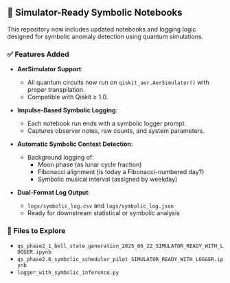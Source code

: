 ## 🧠 Simulator-Ready Symbolic Notebooks

This repository now includes updated notebooks and logging logic designed for symbolic anomaly detection using quantum simulations.

### ✅ Features Added
- **AerSimulator Support**:
  - All quantum circuits now run on `qiskit_aer.AerSimulator()` with proper transpilation.
  - Compatible with Qiskit ≥ 1.0.

- **Impulse-Based Symbolic Logging**:
  - Each notebook run ends with a symbolic logger prompt.
  - Captures observer notes, raw counts, and system parameters.

- **Automatic Symbolic Context Detection**:
  - Background logging of:
    - Moon phase (as lunar cycle fraction)
    - Fibonacci alignment (is today a Fibonacci-numbered day?)
    - Symbolic musical interval (assigned by weekday)

- **Dual-Format Log Output**:
  - `logs/symbolic_log.csv` and `logs/symbolic_log.json`
  - Ready for downstream statistical or symbolic analysis

### 📄 Files to Explore
- `qs_phase2_1_bell_state_generation_2025_06_22_SIMULATOR_READY_WITH_LOGGER.ipynb`
- `qs_phase2.6_symbolic_scheduler_pilot_SIMULATOR_READY_WITH_LOGGER.ipynb`
- `logger_with_symbolic_inference.py`
